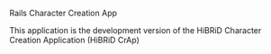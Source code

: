 Rails Character Creation App

This application is the development version of the HiBRiD Character Creation Application (HiBRiD CrAp)
